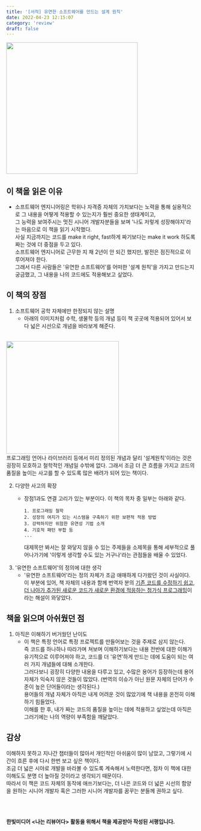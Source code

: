 ```yaml
---
title: '[서적] 유연한 소프트웨어를 만드는 설계 원칙'
date: 2022-04-23 12:15:07
category: 'review'
draft: false
---
```


<img src="https://user-images.githubusercontent.com/79896443/164873114-48044c3d-2688-4bb6-9fa0-d61eeff84cc3.png" width="350">

## 이 책을 읽은 이유
- 소프트웨어 엔지니어링은 학위나 자격증 자체의 가치보다는 노력을 통해 실용적으로 그 내용을 어떻게 적용할 수 있는지가 훨씬 중요한 생태계이고,   
그 능력을 보여주시는 멋진 시니어 개발자분들을 보며 '나도 저렇게 성장해야지'라는 마음으로 이 책을 읽기 시작했다.  
사실 지금까지는 코드를 make it right, fast하게 짜기보다는 make it work 하도록 짜는 것에 더 중점을 두고 있다.   
소프트웨어 엔지니어로 근무한 지 채 2년이 안 되긴 했지만, 발전은 점진적으로 이루어져야 한다.   
그래서 다른 사람들은 '유연한 소프트웨어'를 어떠한 '설계 원칙'을 가지고 만드는지 궁금했고, 그 내용을 나의 코드에도 적용해보고 싶었다.  

## 이 책의 장점
1. 소프트웨어 공학 자체에만 한정되지 않는 설명  
    - 아래의 이미지처럼 수학, 생물학 등의 개념 등이 책 곳곳에 적용되어 있어서 보다 넓은 시선으로 개념을 바라보게 해준다.  
  <br/>
  <img src="https://user-images.githubusercontent.com/79896443/164873534-4a34ffd9-f55d-47ed-84a2-643fe028eeb4.jpg" width="300">
  <br/>
    프로그래밍 언어나 라이브러리 등에서 미리 정의된 개념과 달리 '설계원칙'이라는 것은 굉장히 모호하고 철학적인 개념일 수밖에 없다.  
    그래서 조금 더 큰 흐름을 가지고 코드의 품질을 높이는 사고를 할 수 있도록 많은 배려가 되어 있는 책이다.

2. 다양한 사고의 확장
    - 장점1과도 연결 고리가 있는 부분이다.
      이 책의 목차 중 일부는 아래와 같다.

      ```
      1. 프로그래밍 철학
      2. 성장의 여지가 있는 시스템을 구축하기 위한 보편적 적용 방법
      3. 강력하지만 위험한 유연성 기법 소개
      4. 기호적 패턴 부합 등
      ...
      ```

      대제목만 봐서는 잘 와닿지 않을 수 있는 주제들을 소제목을 통해 세부적으로 풀어나가기에 '이렇게 생각할 수도 있는 거구나'라는 관점들을 배울 수 있었다.  
3. '유연한 소프트웨어'의 정의에 대한 생각  
    - '유연한 소프트웨어'라는 정의 자체가 조금 애매하게 다가왔던 것이 사실이다.  
      이 부분에 있어, 책 자체의 내용과 함께 번역자 분의 [기존 코드를 수정하기 쉽고, 더 나아가 추가된 새로운 코드가 새로운 환경에 적응하는 첨가식 프로그래밍](https://occamsrazr.net/tt/380)이라는 해설이 와닿았다.

## 책을 읽으며 아쉬웠던 점
1. 아직은 이해하기 버거웠던 난이도  
    - 이 책은 특정 언어로 특정 프로젝트를 만들어보는 것을 주제로 삼지 않는다.  
    즉 코드를 하나하나 따라가며 쳐보며 이해하기보다는 내용 전반에 대한 이해가 유기적으로 이루어져야 하고, 코드를 더 '유연'하게 만드는 데에 도움이 되는 여러 가지 개념들에 대해 소개한다.  
    그러다보니 굉장히 다양한 내용을 다루고 있고, 수많은 용어가 등장하는데 용어 자체가 익숙지 않은 것들이 많았다. (번역의 이슈가 아닌 원문 자체의 단어가 수준이 높은 단어들이라는 생각된다.)  
    용어들의 개념 자체가 아직은 내게 어려운 것이 많았기에 책 내용을 온전히 이해하기 힘들었다.   
    이해를 한 후, 내가 짜는 코드의 품질을 높이는 데에 적용하고 싶었는데 아직은 그러기에는 나의 역량이 부족함을 깨달았다.


## 감상
이해하지 못하고 지나간 챕터들이 많아서 개인적인 아쉬움이 많이 남았고, 그렇기에 시간이 흐른 후에 다시 한번 보고 싶은 책이다.  
조금 더 넓은 시야로 개발을 바라볼 수 있도록 계속해서 노력한다면, 점차 이 책에 대한 이해도도 분명 더 높아질 것이라고 생각되기 때문이다.  
따라서 이 책은 코드 자체의 동작에 애쓰기보다는, 더 나은 코드와 더 넓은 시선의 함양을 원하는 시니어 개발자 혹은 그러한 시니어 개발자를 꿈꾸는 분들께 권하고 싶다.


<br/>
<br/>

**한빛미디어 <나는 리뷰어다> 활동을 위해서 책을 제공받아 작성된 서평입니다.**